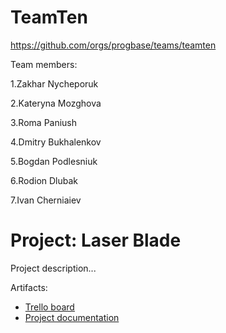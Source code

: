 # TeamTen
https://github.com/orgs/progbase/teams/teamten

Team members:

1.Zakhar Nycheporuk 

2.Kateryna Mozghova

3.Roma Paniush

4.Dmitry Bukhalenkov

5.Bogdan Podlesniuk

6.Rodion Dlubak

7.Ivan Cherniaiev


# Project: Laser Blade

Project description...

Artifacts:

* [Trello board](#)
* [Project documentation](#)


